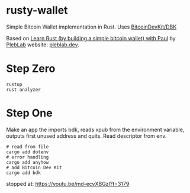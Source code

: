 # rusty-wallet

Simple Bitcoin Wallet implementation in Rust.
Uses [BitcoinDevKit/DBK](https://github.com/bitcoindevkit/bdk)

Based on [Learn Rust (by building a simple bitcoin wallet) with Paul](https://www.youtube.com/watch?v=md-ecvXBGzI) by [PlebLab](https://www.youtube.com/@pbs_plebs) website: [pleblab.dev](https://www.pleblab.dev/).

# Step Zero

```script
rustup
rust analyzer
```

# Step One

Make an app the imports bdk, reads xpub from the environment variable, outputs first unused address and quits.
Read descriptor from env.

```script
# read from file
cargo add dotenv
# error handling
cargo add anyhow
# add Bitcoin Dev Kit
cargo add bdk
```

stopped at: https://youtu.be/md-ecvXBGzI?t=3179
